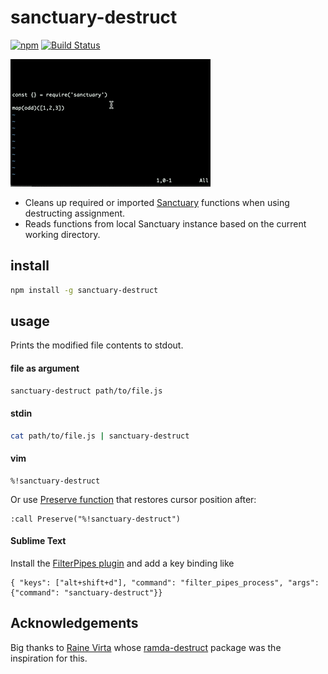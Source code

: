 # sanctuary-destruct 
[![npm](https://img.shields.io/npm/v/sanctuary-destruct.svg)](https://www.npmjs.com/package/sanctuary-destruct)
[![Build Status](https://travis-ci.org/bijoythomas/sanctuary-destruct.svg?branch=master)](https://travis-ci.org/bijoythomas/sanctuary-destruct)

![demo](https://github.com/bijoythomas/sanctuary-destruct/blob/master/demo.gif)

- Cleans up required or imported [Sanctuary](https://sanctuary.js.org/) functions when
  using destructing assignment.
- Reads functions from local Sanctuary instance based on the current working
  directory.

## install

```sh
npm install -g sanctuary-destruct
```

## usage

Prints the modified file contents to stdout.

#### file as argument

```sh
sanctuary-destruct path/to/file.js
```

#### stdin

```sh
cat path/to/file.js | sanctuary-destruct
```

#### vim

```
%!sanctuary-destruct
```

Or use [Preserve function](https://technotales.wordpress.com/2010/03/31/preserve-a-vim-function-that-keeps-your-state/)
that restores cursor position after:

```
:call Preserve("%!sanctuary-destruct")
```


#### Sublime Text
Install the [FilterPipes plugin](https://packagecontrol.io/packages/FilterPipes) and add a key binding like
```
{ "keys": ["alt+shift+d"], "command": "filter_pipes_process", "args": {"command": "sanctuary-destruct"}}
```

## Acknowledgements

Big thanks to [Raine Virta](https://github.com/raine) whose [ramda-destruct](https://github.com/raine/ramda-destruct) package was the inspiration for this.
